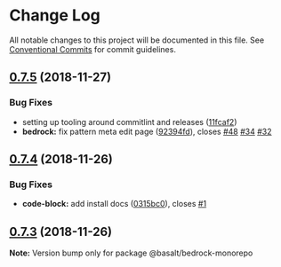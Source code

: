 # Change Log

All notable changes to this project will be documented in this file.
See [Conventional Commits](https://conventionalcommits.org) for commit guidelines.

## [0.7.5](https://bitbucket.org/basaltinc/our-design-system/compare/v0.7.4...v0.7.5) (2018-11-27)


### Bug Fixes

* setting up tooling around commitlint and releases ([11fcaf2](https://bitbucket.org/basaltinc/our-design-system/commits/11fcaf2))
* **bedrock:** fix pattern meta edit page ([92394fd](https://bitbucket.org/basaltinc/our-design-system/commits/92394fd)), closes [#48](https://bitbucket.org/basaltinc/our-design-system/issue/48) [#34](https://bitbucket.org/basaltinc/our-design-system/issue/34) [#32](https://bitbucket.org/basaltinc/our-design-system/issue/32)





## [0.7.4](https://bitbucket.org/basaltinc/our-design-system/compare/v0.7.3...v0.7.4) (2018-11-26)


### Bug Fixes

* **code-block:** add install docs ([0315bc0](https://bitbucket.org/basaltinc/our-design-system/commits/0315bc0)), closes [#1](https://bitbucket.org/basaltinc/our-design-system/issue/1)





## [0.7.3](https://bitbucket.org/basaltinc/our-design-system/compare/v0.7.2...v0.7.3) (2018-11-26)

**Note:** Version bump only for package @basalt/bedrock-monorepo

